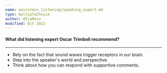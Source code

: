 ```yaml
---
name: weinstein_listening/speaking_expert.md
type: multipleChoice
author: @TiaMoin
modified: Oct 2022
---
```


#### What did listening expert Oscar Trimboli recommend?

---

- Rely on the fact that sound waves trigger receptors in our brain.
- Step into the speaker's world and perspective.
- Think about how you can respond with supportive comments.
